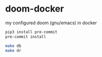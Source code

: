 # doom-docker
my configured doom (gnu/emacs) in docker


```sh
pip3 install pre-commit
pre-commit install

make db
make dr
```
